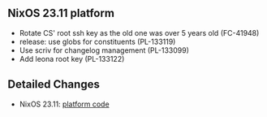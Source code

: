 ## NixOS 23.11 platform

- Rotate CS' root ssh key as the old one was over 5 years old (FC-41948)
- release: use globs for constituents (PL-133119)
- Use scriv for changelog management (PL-133099)
- Add leona root key (PL-133122)

## Detailed Changes
- NixOS 23.11: [platform code](https://github.com/flyingcircusio/fc-nixos/compare/14fd82eed4338e952558e9a65d09d3d16507d203...f20b923200bc4f769938fa2e391c61d4d44058b2)
